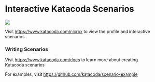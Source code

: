 # Interactive Katacoda Scenarios

[![](http://shields.katacoda.com/katacoda/nicrox/count.svg)](https://www.katacoda.com/nicrox "Get your profile on Katacoda.com")

Visit https://www.katacoda.com/nicrox to view the profile and interactive scenarios

### Writing Scenarios
Visit https://www.katacoda.com/docs to learn more about creating Katacoda scenarios

For examples, visit https://github.com/katacoda/scenario-example
